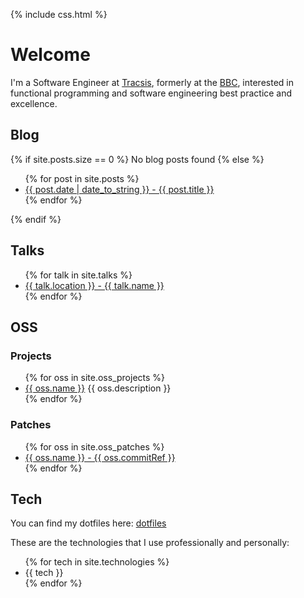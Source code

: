 ---
---

{% include css.html %}

# Welcome

I'm a Software Engineer at <a href="https://www.tracsis.com/">Tracsis</a>, formerly at the <a href="https://www.bbc.co.uk">BBC</a>, interested in functional programming and software engineering best practice and excellence.
  
## Blog 
 
{% if site.posts.size == 0 %}
  No blog posts found
{% else %}
  <ul>
    {% for post in site.posts %}
      <li>
        <a href="{{ post.url }}">{{ post.date | date_to_string }} - {{ post.title }}</a>
      </li>
    {% endfor %}
  </ul>
{% endif %}
 

## Talks

<ul>
  {% for talk in site.talks %}
    <li>
      <a href="{{ talk.url }}">{{ talk.location }} - {{ talk.name }}</a>
    </li>
  {% endfor %}
</ul>

## OSS

### Projects 

<ul>
  {% for oss in site.oss_projects %}
    <li>
      <a href="{{ oss.url }}">{{ oss.name }}</a>
      {{ oss.description }}
    </li>
  {% endfor %}
</ul>

### Patches

<ul>
  {% for oss in site.oss_patches %}
    <li>
      <a href="{{ oss.url }}">{{ oss.name }} - {{ oss.commitRef }}</a>
    </li>
  {% endfor %}
</ul>

## Tech

You can find my dotfiles here: <a href="http://github.com/chris-bacon/config">dotfiles</a>

These are the technologies that I use professionally and personally:

<ul>
  {% for tech in site.technologies %}
    <li>
      {{ tech }}
    </li>
  {% endfor %}
</ul>
